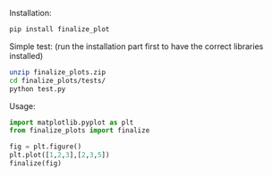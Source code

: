 Installation:
```bash
pip install finalize_plot
```

Simple test: (run the installation part first to have the correct libraries installed)
```bash
unzip finalize_plots.zip
cd finalize_plots/tests/
python test.py
```

Usage:
```python
import matplotlib.pyplot as plt
from finalize_plots import finalize 

fig = plt.figure()
plt.plot([1,2,3],[2,3,5])
finalize(fig)
```
